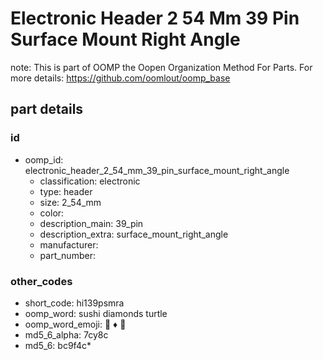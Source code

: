 # Electronic Header 2 54 Mm 39 Pin Surface Mount Right Angle  

note: This is part of OOMP the Oopen Organization Method For Parts. For more details: https://github.com/oomlout/oomp_base

##  part details





### id
* oomp_id: electronic_header_2_54_mm_39_pin_surface_mount_right_angle
  * classification: electronic
  * type: header
  * size: 2_54_mm
  * color: 
  * description_main: 39_pin
  * description_extra: surface_mount_right_angle
  * manufacturer: 
  * part_number: 

### other_codes
* short_code: hi139psmra
* oomp_word: sushi diamonds turtle
* oomp_word_emoji: :sushi: :diamonds: :turtle:
* md5_6_alpha: 7cy8c
* md5_6: bc9f4c* 